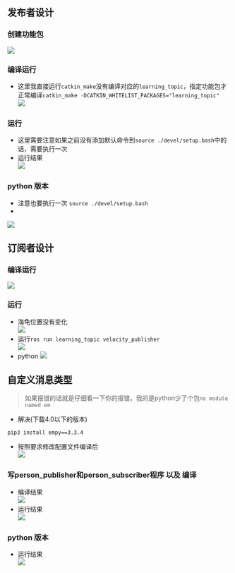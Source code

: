 ## 发布者设计
### 创建功能包
![](./resource/1.png)
### 编译运行
- 这里我直接运行`catkin_make`没有编译对应的`learning_topic`，指定功能包才正常编译`catkin_make -DCATKIN_WHITELIST_PACKAGES="learning_topic"`  
![](./resource/2.png)  
### 运行
- 这里需要注意如果之前没有添加默认命令到`source ./devel/setup.bash`中的话，需要执行一次
- 运行结果  
![](./resource/3.png)
### python 版本
- 注意也要执行一次 `source ./devel/setup.bash`  
-   
![](./resource/4.png)
## 订阅者设计
### 编译运行
![](./resource/5.png)  
### 运行
- 海龟位置没有变化  
![](./resource/6.png)
- 运行`ros run learning_topic velocity_publisher`  
![](./resource/7.png)
- python
![](./resource/8.png)
## 自定义消息类型
> 如果报错的话就是仔细看一下你的报错，我的是python少了个包`no module named em`  
  - 解决(下载4.0以下的版本)
  ```shell
  pip3 install empy==3.3.4
  ```
- 按照要求修改配置文件编译后  
![](./resource/9.png)
### 写person_publisher和person_subscriber程序 以及 编译
- 编译结果  
![](./resource/10.png)
- 运行结果  
![](./resource/11.png)
### python 版本
- 运行结果  
![](./resource/12.png)
